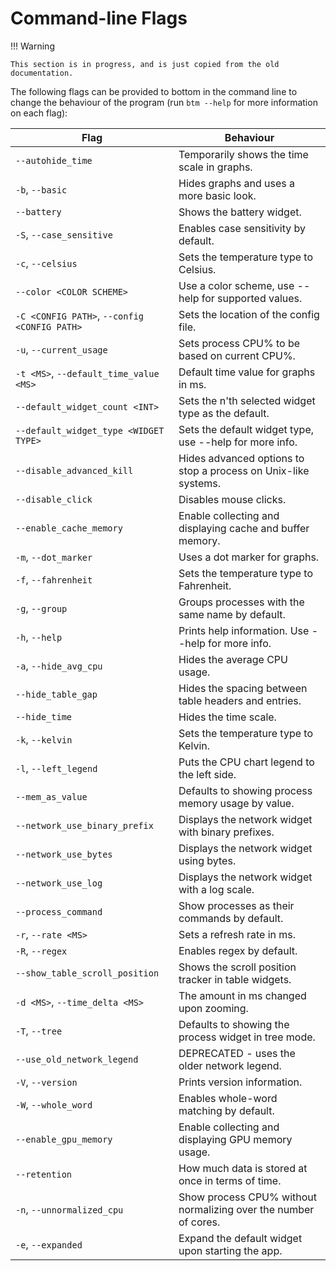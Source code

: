 # Command-line Flags

!!! Warning

    This section is in progress, and is just copied from the old documentation.

The following flags can be provided to bottom in the command line to change the behaviour of the program (run `btm --help` for more information on each flag):

| Flag                                         | Behaviour                                                       |
|----------------------------------------------|-----------------------------------------------------------------|
| `--autohide_time`                            | Temporarily shows the time scale in graphs.                     |
| `-b`, `--basic`                              | Hides graphs and uses a more basic look.                        |
| `--battery`                                  | Shows the battery widget.                                       |
| `-S`, `--case_sensitive`                     | Enables case sensitivity by default.                            |
| `-c`, `--celsius`                            | Sets the temperature type to Celsius.                           |
| `--color <COLOR SCHEME>`                     | Use a color scheme, use --help for supported values.            |
| `-C <CONFIG PATH>`, `--config <CONFIG PATH>` | Sets the location of the config file.                           |
| `-u`, `--current_usage`                      | Sets process CPU% to be based on current CPU%.                  |
| `-t <MS>`, `--default_time_value <MS>`       | Default time value for graphs in ms.                            |
| `--default_widget_count <INT>`               | Sets the n'th selected widget type as the default.              |
| `--default_widget_type <WIDGET TYPE>`        | Sets the default widget type, use --help for more info.         |
| `--disable_advanced_kill`                    | Hides advanced options to stop a process on Unix-like systems.  |
| `--disable_click`                            | Disables mouse clicks.                                          |
| `--enable_cache_memory`                      | Enable collecting and displaying cache and buffer memory.       |
| `-m`, `--dot_marker`                         | Uses a dot marker for graphs.                                   |
| `-f`, `--fahrenheit`                         | Sets the temperature type to Fahrenheit.                        |
| `-g`, `--group`                              | Groups processes with the same name by default.                 |
| `-h`, `--help`                               | Prints help information. Use --help for more info.              |
| `-a`, `--hide_avg_cpu`                       | Hides the average CPU usage.                                    |
| `--hide_table_gap`                           | Hides the spacing between table headers and entries.            |
| `--hide_time`                                | Hides the time scale.                                           |
| `-k`, `--kelvin`                             | Sets the temperature type to Kelvin.                            |
| `-l`, `--left_legend`                        | Puts the CPU chart legend to the left side.                     |
| `--mem_as_value`                             | Defaults to showing process memory usage by value.              |
| `--network_use_binary_prefix`                | Displays the network widget with binary prefixes.               |
| `--network_use_bytes`                        | Displays the network widget using bytes.                        |
| `--network_use_log`                          | Displays the network widget with a log scale.                   |
| `--process_command`                          | Show processes as their commands by default.                    |
| `-r`, `--rate <MS>`                          | Sets a refresh rate in ms.                                      |
| `-R`, `--regex`                              | Enables regex by default.                                       |
| `--show_table_scroll_position`               | Shows the scroll position tracker in table widgets.             |
| `-d <MS>`, `--time_delta <MS>`               | The amount in ms changed upon zooming.                          |
| `-T`, `--tree`                               | Defaults to showing the process widget in tree mode.            |
| `--use_old_network_legend`                   | DEPRECATED - uses the older network legend.                     |
| `-V`, `--version`                            | Prints version information.                                     |
| `-W`, `--whole_word`                         | Enables whole-word matching by default.                         |
| `--enable_gpu_memory`                        | Enable collecting and displaying GPU memory usage.              |
| `--retention`                                | How much data is stored at once in terms of time.               |
| `-n`, `--unnormalized_cpu`                   | Show process CPU% without normalizing over the number of cores. |
| `-e`, `--expanded`                           | Expand the default widget upon starting the app.                |
